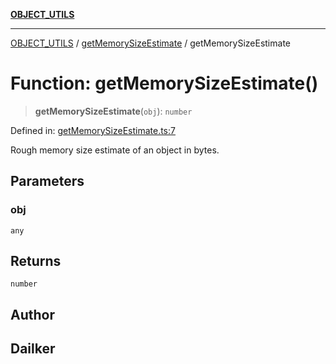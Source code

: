 [**OBJECT_UTILS**](../../README.md)

***

[OBJECT_UTILS](../../README.md) / [getMemorySizeEstimate](../README.md) / getMemorySizeEstimate

# Function: getMemorySizeEstimate()

> **getMemorySizeEstimate**(`obj`): `number`

Defined in: [getMemorySizeEstimate.ts:7](https://github.com/dailker/everyutil/blob/fb6c9c837496f567cf7883b581cd27d1c9507ebe/src/object/getMemorySizeEstimate.ts#L7)

Rough memory size estimate of an object in bytes.

## Parameters

### obj

`any`

## Returns

`number`

## Author

## Dailker
